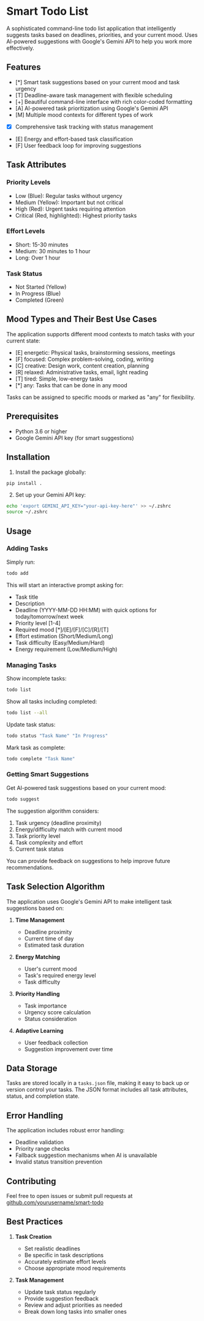 # Smart Todo List

A sophisticated command-line todo list application that intelligently suggests tasks based on deadlines, priorities, and your current mood. Uses AI-powered suggestions with Google's Gemini API to help you work more effectively.

## Features

- [*] Smart task suggestions based on your current mood and task urgency
- [T] Deadline-aware task management with flexible scheduling
- [+] Beautiful command-line interface with rich color-coded formatting
- [A] AI-powered task prioritization using Google's Gemini API
- [M] Multiple mood contexts for different types of work
- [x] Comprehensive task tracking with status management
- [E] Energy and effort-based task classification
- [F] User feedback loop for improving suggestions

## Task Attributes

### Priority Levels
- Low (Blue): Regular tasks without urgency
- Medium (Yellow): Important but not critical
- High (Red): Urgent tasks requiring attention
- Critical (Red, highlighted): Highest priority tasks

### Effort Levels
- Short: 15-30 minutes
- Medium: 30 minutes to 1 hour
- Long: Over 1 hour

### Task Status
- Not Started (Yellow)
- In Progress (Blue)
- Completed (Green)

## Mood Types and Their Best Use Cases

The application supports different mood contexts to match tasks with your current state:

- [E] energetic: Physical tasks, brainstorming sessions, meetings
- [F] focused: Complex problem-solving, coding, writing
- [C] creative: Design work, content creation, planning
- [R] relaxed: Administrative tasks, email, light reading
- [T] tired: Simple, low-energy tasks
- [*] any: Tasks that can be done in any mood

Tasks can be assigned to specific moods or marked as "any" for flexibility.

## Prerequisites

- Python 3.6 or higher
- Google Gemini API key (for smart suggestions)

## Installation

1. Install the package globally:
```bash
pip install .
```

2. Set up your Gemini API key:
```bash
echo 'export GEMINI_API_KEY="your-api-key-here"' >> ~/.zshrc
source ~/.zshrc
```

## Usage

### Adding Tasks
Simply run:
```bash
todo add
```
This will start an interactive prompt asking for:
- Task title
- Description
- Deadline (YYYY-MM-DD HH:MM) with quick options for today/tomorrow/next week
- Priority level [1-4]
- Required mood [*]/[E]/[F]/[C]/[R]/[T]
- Effort estimation (Short/Medium/Long)
- Task difficulty (Easy/Medium/Hard)
- Energy requirement (Low/Medium/High)

### Managing Tasks
Show incomplete tasks:
```bash
todo list
```

Show all tasks including completed:
```bash
todo list --all
```

Update task status:
```bash
todo status "Task Name" "In Progress"
```

Mark task as complete:
```bash
todo complete "Task Name"
```

### Getting Smart Suggestions
Get AI-powered task suggestions based on your current mood:
```bash
todo suggest
```

The suggestion algorithm considers:
1. Task urgency (deadline proximity)
2. Energy/difficulty match with current mood
3. Task priority level
4. Task complexity and effort
5. Current task status

You can provide feedback on suggestions to help improve future recommendations.

## Task Selection Algorithm

The application uses Google's Gemini API to make intelligent task suggestions based on:

1. **Time Management**
   - Deadline proximity
   - Current time of day
   - Estimated task duration

2. **Energy Matching**
   - User's current mood
   - Task's required energy level
   - Task difficulty

3. **Priority Handling**
   - Task importance
   - Urgency score calculation
   - Status consideration

4. **Adaptive Learning**
   - User feedback collection
   - Suggestion improvement over time

## Data Storage

Tasks are stored locally in a `tasks.json` file, making it easy to back up or version control your tasks. The JSON format includes all task attributes, status, and completion state.

## Error Handling

The application includes robust error handling:
- Deadline validation
- Priority range checks
- Fallback suggestion mechanisms when AI is unavailable
- Invalid status transition prevention

## Contributing

Feel free to open issues or submit pull requests at [github.com/yourusername/smart-todo](https://github.com/yourusername/smart-todo)

## Best Practices

1. **Task Creation**
   - Set realistic deadlines
   - Be specific in task descriptions
   - Accurately estimate effort levels
   - Choose appropriate mood requirements

2. **Task Management**
   - Update task status regularly
   - Provide suggestion feedback
   - Review and adjust priorities as needed
   - Break down long tasks into smaller ones
